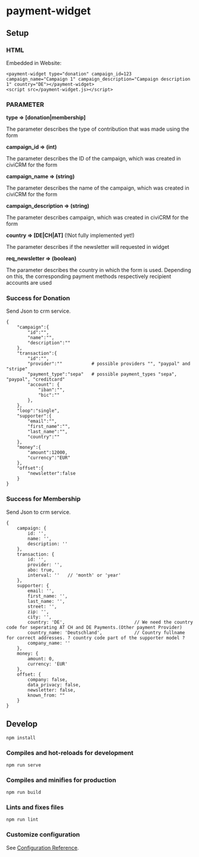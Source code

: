 # payment-widget

## Setup

### HTML  

Embedded in Website:
```
<payment-widget type="donation" campaign_id=123 campaign_name="Campaign 1" campaign_description="Campaign description 1" country="DE"></payment-widget>
<script src=/payment-widget.js></script>
```

### PARAMETER

**type => [donation|membership]**

The parameter describes the type of contribution that was made using the form

**campaign_id => (int)**

The parameter describes the ID of the campaign, which was created in civiCRM for the form

**campaign_name => (string)**

The parameter describes the name of the campaign, which was created in civiCRM for the form

**campaign_description => (string)**

The parameter describes campaign, which was created in civiCRM for the form

**country => [DE|CH|AT]** (!Not fully implemented yet!)

The parameter describes if the newsletter will requested in widget

**req_newsletter => (boolean)**

The parameter describes the country in which the form is used. Depending on this, the corresponding payment methods respectively recipient accounts are used

### Success for Donation

Send Json to crm service.
```
{
    "campaign":{
        "id":"",
        "name":"",
        "description":""
    },
    "transaction":{
        "id":"",
        "provider":""           # possible providers "", "paypal" and "stripe"
        "payment_type":"sepa"   # possible payment_types "sepa", "paypal", "creditcard"   
        "account": {
            "iban":"",
            "bic":""
        },
    },
    "loop":"single",
    "supporter":{
        "email":"",
        "first_name":"",
        "last_name":"",
        "country":""
    },
    "money":{
        "amount":12000,
        "currency":"EUR"
    },
    "offset":{
        "newsletter":false
    }
}
```

### Success for Membership

Send Json to crm service.
```
{
    campaign: {
        id: '',
        name: '',
        description: ''
    },
    transaction: {
        id: '',
        provider: '',
        abo: true,
        interval: ''   // 'month' or 'year'
    },
    supporter: {
        email: '',
        first_name: '',
        last_name: '',
        street: '',
        zip: '',
        city: '',
        country: 'DE',                          // We need the country code for seperating AT CH and DE Payments.(Other payment Provider)
        country_name: 'Deutschland',            // Country fullname for correct addresses. ? country code part of the supporter model ?
        company_name: ''
    },
    money: {
        amount: 0,
        currency: 'EUR'
    },
    offset: {
        company: false,
        data_privacy: false,
        newsletter: false,
        known_from: ""            
    }
}
```


## Develop

```
npm install
```

### Compiles and hot-reloads for development
```
npm run serve
```

### Compiles and minifies for production
```
npm run build
```

### Lints and fixes files
```
npm run lint
```

### Customize configuration
See [Configuration Reference](https://cli.vuejs.org/config/).
